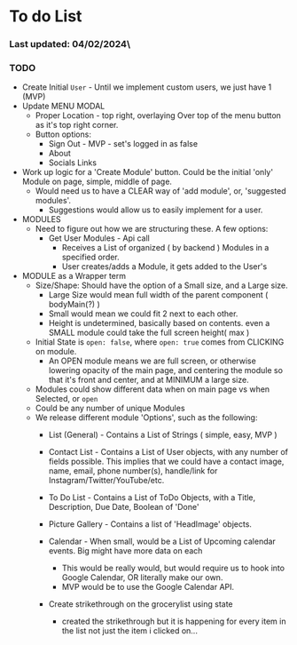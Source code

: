 # To do List

### Last updated: 04/02/2024\

### TODO

- Create Initial `User` - Until we implement custom users, we just have 1 (MVP)
- Update MENU MODAL
    - Proper Location - top right, overlaying Over top of the menu button as it's top right corner.
    - Button options:
        - Sign Out - MVP - set's logged in as false
        - About
        - Socials Links
- Work up logic for a 'Create Module' button. Could be the initial 'only' Module on page, simple, middle of page.
    - Would need us to have a CLEAR way of 'add module', or, 'suggested modules'.
        - Suggestions would allow us to easily implement for a user.
- MODULES
    - Need to figure out how we are structuring these. A few options:
        - Get User Modules - Api call
            - Receives a List of organized ( by backend ) Modules in a specified order.
            - User creates/adds a Module, it gets added to the User's
- MODULE as a Wrapper term
    - Size/Shape: Should have the option of a Small size, and a Large size.
        - Large Size would mean full width of the parent component ( bodyMain(?) )
        - Small would mean we could fit 2 next to each other.
        - Height is undetermined, basically based on contents. even a SMALL module could take the full screen height(
          max )
    - Initial State is `open: false`, where `open: true` comes from CLICKING on module.
        - An OPEN module means we are full screen, or otherwise lowering opacity of the main page, and centering the
          module so that it's front and center, and at MINIMUM a large size.
    - Modules could show different data when on main page vs when Selected, or `open`
    - Could be any number of unique Modules
    - We release different module 'Options', such as the following:
        - List (General) - Contains a List of Strings ( simple, easy, MVP )
        - Contact List - Contains a List of User objects, with any number of fields possible. This implies that we could
          have a contact image, name, email, phone number(s), handle/link for Instagram/Twitter/YouTube/etc.
        - To Do List - Contains a List of ToDo Objects, with a Title, Description, Due Date, Boolean of 'Done'
        - Picture Gallery - Contains a list of 'HeadImage' objects.
        - Calendar - When small, would be a List of Upcoming calendar events. Big might have more data on each
            - This would be really would, but would require us to hook into Google Calendar, OR literally make our own.
            - MVP would be to use the Google Calendar API.

        - Create  strikethrough on the grocerylist using state 
            - created the strikethrough but it is happening for every item in the list not just the item i clicked on... 
